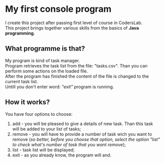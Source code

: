 # My first console program
I create this project after passing first level of course in CodersLab. \
This project brings together various skills from the basics of __Java programming__.
## What programme is that?
My program is kind of task manager.\
Program retrieves the task list from the file: "tasks.csv". Than you can perform some actions on the loaded file. \
After the program has finished the content of the file is changed to the current task list.\
Untill you don't enter word: _"exit"_ program is running.
## How it works?
You have four options to choose:
1) add - you will be pleased to give a details of new task. Than this task will be added to your list of tasks;
2) remove - you will have to provide a number of task wich you want to remove 
            (*so better, before you choose that option, select the option "list" to check what's number of task that you want remove*);
3) list - task list will be displayed;
4) exit - as you already know, the program will and.

